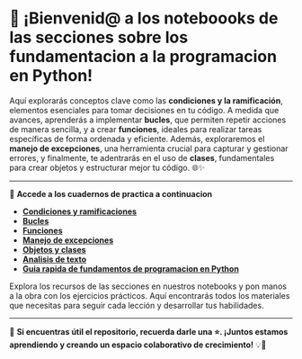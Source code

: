 # 🚀 ¡Bienvenid@ a los noteboooks de las secciones sobre los fundamentacion a la programacion en Python!

Aquí explorarás conceptos clave como las **condiciones y la ramificación**, elementos esenciales para tomar decisiones en tu código. A medida que avances, aprenderás a implementar **bucles**, que permiten repetir acciones de manera sencilla, y a crear **funciones**, ideales para realizar tareas específicas de forma ordenada y eficiente. Además, exploraremos el **manejo de excepciones**, una herramienta crucial para capturar y gestionar errores, y finalmente, te adentrarás en el uso de **clases**, fundamentales para crear objetos y estructurar mejor tu código. 🌐✨

---

🔗 **Accede a los cuadernos de practica a continuacion**
- **[Condiciones y ramificaciones](https://colab.research.google.com/drive/1ujEbjuWJyQJ97pp2zJUljQjOYPqjtLok?usp=sharing)**
- **[Bucles](https://colab.research.google.com/drive/1NvjrRmykSxqG79QlNk08oackscrCoJe4?usp=sharing)**
- **[Funciones](https://colab.research.google.com/drive/1Z92_JmvdIJpcllEI2ta-yCuDbSwFr0e-?usp=sharing)**
- **[Manejo de excepciones](#)**
- **[Objetos y clases](#)**
- **[Analisis de texto](#)**
- **[Guia rapida de fundamentos de programacion en Python](#)**
  
Explora los recursos de las secciones en nuestros notebooks y pon manos a la obra con los ejercicios prácticos. Aquí encontrarás todos los materiales que necesitas para seguir cada lección y desarrollar tus habilidades. 

---

🌟 **Si encuentras útil el repositorio, recuerda darle una ⭐. ¡Juntos estamos aprendiendo y creando un espacio colaborativo de crecimiento!** 💡🤝
